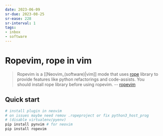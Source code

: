 ```yaml
---
date: 2023-06-09
sr-due: 2023-08-25
sr-ease: 228
sr-interval: 1
tags:
- inbox
- software
---
```


# Ropevim, rope in vim

> Ropevim is a [[Neovim_(software)|vim]] mode that uses
> [rope](https://github.com/python-rope/rope) library to provide features like
> python refactorings and code-assists. You should install rope library before
> using ropevim. -- [ropevim](https://github.com/python-rope/ropevim)

## Quick start

```bash
# install plugin in neovim
# on issues maybe need remov .ropeproject or fix python3_host_prog
# (disable virtualenv/pyenv)
pip install pynvim # for neovim
pip install ropevim
```